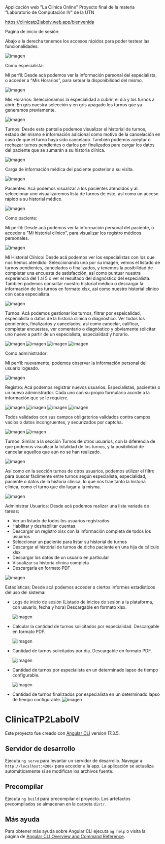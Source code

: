Applicación web "La Clínica Online" Proyecto final de la materia "Laboratorio de Computación IV" de la UTN

https://clinicatp2laboiv.web.app/bienvenida


Pagina de inicio de sesión:

Abajo a la derecha tenemos los accesos rápidos para poder testear las funcionalidades.

![imagen](https://github.com/Joemafu/Laboratorio-IV-TP2/assets/52410521/e2d67004-4da9-43da-8635-ec8ed402554b)



Como especialista:


Mi perfil: Desde acá podemos ver la información personal del especialista, o acceder a "Mis Horarios", para setear la disponibilidad del mismo.

![imagen](https://github.com/Joemafu/Laboratorio-IV-TP2/assets/52410521/ab245639-5a93-47d1-9dbd-51bf5afc0609)


Mis Horarios: Seleccionamos la especialidad a cubrir, el día y los turnos a abrir. En gris nuestra selección y en gris apagado los turnos que ya generamos previamente.

![imagen](https://github.com/Joemafu/Laboratorio-IV-TP2/assets/52410521/7545f289-4adb-47fc-bb71-a39e3fe45780)


Turnos: Desde esta pantalla podemos visualizar el historial de turnos, estado del mismo e información adicional como motivo de la cancelación en caso de que el turno haya sido cancelado. También podemos aceptar o rechazar turnos pendientes o darlos por finalizados para cargar los datos del paciente que se sumarán a su historia clínica.

![imagen](https://github.com/Joemafu/Laboratorio-IV-TP2/assets/52410521/02e6cfbb-c992-4edf-8d61-8d0a5c0f03bd)


Carga de información médica del paciente posterior a su visita.

![imagen](https://github.com/Joemafu/Laboratorio-IV-TP2/assets/52410521/6608918f-c35c-4325-a7eb-2e0937291c98)



Pacientes: Acá podemos visualizar a los pacientes atendidos y al seleccionar uno visualizaremos lista de turnos de éste, así como un acceso rápido a su historial médico.

![imagen](https://github.com/Joemafu/Laboratorio-IV-TP2/assets/52410521/b29161af-1e24-4e92-84bb-9dd654221d36)




Como paciente:


Mi perfil: Desde acá podemos ver la información personal del paciente, o acceder a "Mi historial clínico", para visualizar los registro médicos personales.

![imagen](https://github.com/Joemafu/Laboratorio-IV-TP2/assets/52410521/ed036e3c-5330-444d-aa1d-2c1be3790d7b)



Mi Historial Clínico: Desde acá podemos ver los especialistas con los que nos hemos atendido. Seleccionando uno por su imagen, vemos el listado de turnos pendientes, cancelados o finalizados, y tenemos la posibilidad de completar una encuesta de satisfacción, así como puntuar nuestra experiencia del 1 al 5 o ver el resultado del diagnóstico del especialista.
También podemos consultar nuestro historial médico o descargar la información de los turnos en formato xlsx, así como nuestro historial clínico con cada especialista.

![imagen](https://github.com/Joemafu/Laboratorio-IV-TP2/assets/52410521/315082b3-e7d8-4076-9e7c-aa7ceef16ba3)




Turnos: Acá podemos gestionar los turnos, filtrar por espeicalidad, especialista o datos de la historia clínica o diagnóstico. Ver todos los pendientes, finalizados y cancelados, así como cancelar, calificar, completar encuestas, ver comentario o diagnóstico y obviamente solicitar uno nuevo a partir de un especialista, especialidad y horario.

![imagen](https://github.com/Joemafu/Laboratorio-IV-TP2/assets/52410521/a0c7e97f-2606-419c-b0a3-3c208e722c4e)
![imagen](https://github.com/Joemafu/Laboratorio-IV-TP2/assets/52410521/70dd781b-f85c-4936-b4dc-6314669e46e6)
![imagen](https://github.com/Joemafu/Laboratorio-IV-TP2/assets/52410521/69015f87-9e09-4425-ad8e-d6d3c7b1eb2f)
![imagen](https://github.com/Joemafu/Laboratorio-IV-TP2/assets/52410521/5e821b2c-061f-408c-a214-320f4cb455b3)




Como administrador:

Mi perfil: nuevamente, podemos observar la información personal del usuario logeado.

![imagen](https://github.com/Joemafu/Laboratorio-IV-TP2/assets/52410521/2947863d-3e78-49e0-b4f4-b854e6e10f67)


Registro: Acá podemos registrar nuevos usuarios. Especialistas, pacientes o un nuevo administrador. Cada uno con su propio formulario acorde a la información que se le requiere. 

![imagen](https://github.com/Joemafu/Laboratorio-IV-TP2/assets/52410521/07526d1b-9f7d-4dd5-8ddb-b80174613e04)
![imagen](https://github.com/Joemafu/Laboratorio-IV-TP2/assets/52410521/0840229a-b328-4fe4-8587-a7da43ebf124)
![imagen](https://github.com/Joemafu/Laboratorio-IV-TP2/assets/52410521/2ed64ec1-1a77-4e62-ab6b-6bbae35ffeae)
![imagen](https://github.com/Joemafu/Laboratorio-IV-TP2/assets/52410521/2af7368e-ab1a-4ab0-82da-2ba6e372a29a)


Todos validados con sus campos obligatorios validados contra campos vacíos o datos incongruentes, y securizados por captcha.

![imagen](https://github.com/Joemafu/Laboratorio-IV-TP2/assets/52410521/fc5330a6-9309-4327-a3b9-3b8b5bef5220)
![imagen](https://github.com/Joemafu/Laboratorio-IV-TP2/assets/52410521/efd69f57-8a35-4cbf-940e-0c480705911b)


Turnos: Similar a la sección Turnos de otros usuarios, con la diferencia de que podemos visualizar la totalidad de los turnos, y la posibilidad de cancelar aquellos que aún no se han realizado.

![imagen](https://github.com/Joemafu/Laboratorio-IV-TP2/assets/52410521/9931bcd5-5e63-437e-8f82-4099e88b5aa4)

Así como en la sección turnos de otros usuarios, podemos utilizar el filtro para buscar fácilmente entre turnos según especialista, especialidad, paciente o datos de la historia clínica, lo que nos trae tanto la historia clínica, como el turno que dio lugar a la misma.

![imagen](https://github.com/Joemafu/Laboratorio-IV-TP2/assets/52410521/344961ff-35c3-4d26-b609-a2cfc420ae61)


Administrar Usuarios: 
Desde acá podemos realizar una lista variada de tareas:
  * Ver un listado de todos los usuarios registrados
  * Habilitar y deshabilitar cuentas
  * Descargar un registro xlsx con la información completa de todos los usuarios
  * Seleccionar un paciente para listar su historial de turnos
  * Descargar el historial de turnos de dicho paciente en una hija de cálculo xlsx
  * Descargar los datos de un usuario en particular
  * Visualizar su historia clínica completa
  * Descargarla en formato PDF

![imagen](https://github.com/Joemafu/Laboratorio-IV-TP2/assets/52410521/d9796842-084b-42cb-93f5-a300c1058a21)


Estadísticas: 
Desde acá podemos acceder a ciertos informes estadísticos del uso del sistema:
  * Logs de inicio de sesión (Listado de inicios de sesión a la plataforma, con usuario, fecha y hora) Descargable en formato xlsx.
    
    ![imagen](https://github.com/Joemafu/Laboratorio-IV-TP2/assets/52410521/d71cd6c1-b904-4032-8768-2dda4d6972a2)


  * Calcular la cantidad de turnos solicitados por especialidad. Descargable en formato PDF.
    
    ![imagen](https://github.com/Joemafu/Laboratorio-IV-TP2/assets/52410521/21674579-1738-494e-badf-edceed92cb7a)


  * Cantidad de turnos solicitados por día. Descargable en formato PDF.
    
    ![imagen](https://github.com/Joemafu/Laboratorio-IV-TP2/assets/52410521/94926303-98de-42c7-8df9-d27348846946)


  * Cantidad de turnos por especialista en un determinado lapso de tiempo configurable.
    
    ![imagen](https://github.com/Joemafu/Laboratorio-IV-TP2/assets/52410521/ef113138-9b74-4472-85aa-29157064b8f6)


  * Cantidad de turnos finalizados por especialista en un determinado lapso de tiempo configurable.
    ![imagen](https://github.com/Joemafu/Laboratorio-IV-TP2/assets/52410521/cfac977a-aa7f-497c-b0f7-04a3eeaed0ea)

    

























































# ClinicaTP2LaboIV

Este proyecto fue creado con [Angular CLI](https://github.com/angular/angular-cli) version 17.3.5.

## Servidor de desarrollo

Ejecuta `ng serve` para levantar un servidor de desarrollo. Navegar a `http://localhost:4200/` para acceder a la app. La aplicación se actualiza automáticamente si se modifican los archivos fuente.

## Precompilar

Ejecuta `ng build` para precompilar el proyecto. Los artefactos precompilados se almacenan en la carpeta `dist/`.

## Más ayuda

Para obtener más ayuda sobre Angular CLI ejecuta `ng help` o visita la página de [Angular CLI Overview and Command Reference](https://angular.io/cli).
